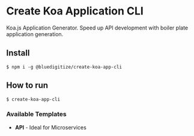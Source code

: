 # Create Koa Application CLI
Koa.js Application Generator. Speed up API development with boiler plate application generation.

## Install
`$ npm i -g @bluedigitize/create-koa-app-cli`

## How to run
`$ create-koa-app-cli`

### Available Templates
- **API** - Ideal for Microservices
